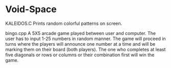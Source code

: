 # Void-Space

KALEIDOS.C
Prints random colorful patterns on screen.

bingo.cpp
A 5X5 arcade game played between user and computer. The user has to input 1-25 numbers in random manner. The game will proceed in turns where the players will announce one number at a time and will be marking them on their board (both players). The one who completes at least five diagonals or rows or columns or their combination first will win the game. 
